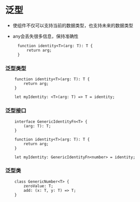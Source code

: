 # 泛型
- 使组件不仅可以支持当前的数据类型，也支持未来的数据类型
- any会丢失很多信息，保持准确性

		function identity<T>(arg: T): T {
			return arg;
		}

### 泛型类型
		function identity<T>(arg: T): T {
			return arg;
		}

		let myIdentity: <T>(arg: T) => T = identity;
### 泛型接口
		interface GenericIdentityFn<T> {
			(arg: T): T;
		}

		function identity<T>(arg: T): T {
			return arg;
		}

		let myIdentity: GenericIdentityFn<number> = identity;
### 泛型类
		class GenericNumber<T> {
			zeroValue: T;
			add: (x: T, y: T) => T;
		}